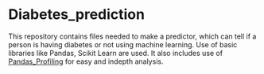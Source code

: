 # Diabetes_prediction
This repository contains files needed to make a predictor, which can tell if a person is having diabetes or not using machine learning.
Use of basic libraries like Pandas, Scikit Learn are used.
It also includes use of [Pandas_Profiling](https://github.com/pandas-profiling/pandas-profiling) for easy and indepth analysis.

